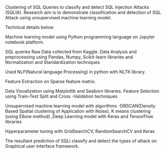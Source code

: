 Clustering of SQL Queries to classify and detect SQL Injection Attacks  (SQLIA). 
Research aim is to demonstrate classification and detection of SQL Attack using unsupervised machine learning model. 
 
 Technical details below:
 
Machine learning model using Python programming language on Jupyter notebook platform.
  
  SQL queries Raw Data collected from Kaggle. Data Analysis and preprocessing using Pandas, Numpy, Scikit-learn libraries and Normalization and Standardization techniques

  Used NLP(Natural language Processing) in python with NLTK library.

  Feature Extraction on Sparse feature matrix.
  
  Data Visualization using Matplotlib and Seaborn libraries. Feature Selection using Train-Test Split and Cross -Validation techniques
  
  Unsupervised machine learning model with algorithms -DBSCAN(Density Based Spatial clustering of Application with Noise), K means clustering (using Elbow method) ,Deep Learning model with Keras and TensorFlow libraries
  
  Hyperparameter tuning with GridSearchCV, RandomSearchCV and Keras
  
  The resultant prediction of SQLi classify and detect the types of attack on Graphical user interface  framework.

